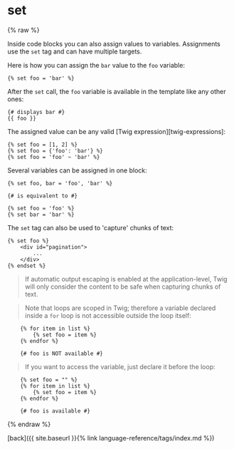 # set
{% raw %}

Inside code blocks you can also assign values to variables. Assignments use the `set` tag and can have multiple targets.

Here is how you can assign the `bar` value to the `foo` variable:

```twig
{% set foo = 'bar' %}
```

After the `set` call, the `foo` variable is available in the template like any other ones:

```twig
{# displays bar #}
{{ foo }}
```

The assigned value can be any valid [Twig expression][twig-expressions]:

```twig
{% set foo = [1, 2] %}
{% set foo = {'foo': 'bar'} %}
{% set foo = 'foo' ~ 'bar' %}
```

Several variables can be assigned in one block:

```twig
{% set foo, bar = 'foo', 'bar' %}

{# is equivalent to #}

{% set foo = 'foo' %}
{% set bar = 'bar' %}
```

The `set` tag can also be used to 'capture' chunks of text:

```twig
{% set foo %}
    <div id="pagination">
        ...
    </div>
{% endset %}
```

> If automatic output escaping is enabled at the application-level, Twig will only consider the content to be safe when capturing chunks of text.

> Note that loops are scoped in Twig; therefore a variable declared inside a `for` loop is not accessible outside the loop itself:

```twig
    {% for item in list %}
        {% set foo = item %}
    {% endfor %}

    {# foo is NOT available #}
```
> If you want to access the variable, just declare it before the loop:

```twig
    {% set foo = "" %}
    {% for item in list %}
        {% set foo = item %}
    {% endfor %}

    {# foo is available #}
```
{% endraw %}

[back]({{ site.baseurl }}{% link language-reference/tags/index.md %})